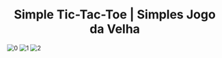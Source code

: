 <div align="center">
<h1>Simple Tic-Tac-Toe  | Simples Jogo da Velha</h1>
</div>

<div align="justify">
  <p>

  </p>
</div>

  ![0](https://github.com/Batatexy/tic-tac-toe/assets/141431095/67c44d28-80a9-41fe-987e-4ac3dbaab5b1)
  ![1](https://github.com/Batatexy/tic-tac-toe/assets/141431095/a9e23553-5afc-42f2-a0ca-ab258f24b564)
  ![2](https://github.com/Batatexy/tic-tac-toe/assets/141431095/5bbce501-7665-44e1-b4ad-4321ea1e2ad4)
